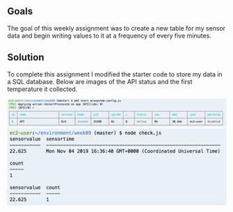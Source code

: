 ## Goals 

The goal of this weekly assignment was to create a new table for my sensor data and begin writing values to it at a frequency of every five minutes.

## Solution 
To complete this assignment I modified the starter code to store my data in a SQL database. Below are images of the API status and the first temperature it collected. 

![API status](https://github.com/lulujordanna/data-structures/blob/master/week09/images/API.png)
![Data Stored](https://github.com/lulujordanna/data-structures/blob/master/week09/images/CollectingData.png)

